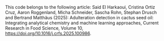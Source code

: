 This code belongs to the following article: Said El Harkaoui, Cristina Ortiz Cruz, Aaron Roggenland, Micha Schneider, Sascha Rohn, Stephan Drusch and Bertrand Matthäus (2025): Adulteration detection in cactus seed oil: Integrating analytical chemistry and machine learning approaches, Current Research in Food Science, Volume 10, https://doi.org/10.1016/j.crfs.2025.100986.
